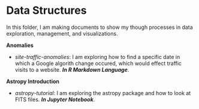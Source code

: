 # Data Structures

In this folder, I am making documents to show my though processes in data exploration, management, and visualizations.

**Anomalies**
* _site-traffic-anomalies_: I am exploring how to find a specific date in which a Google algorith change occured, which would effect traffic visits to a website. _**In R Markdown Language**_.

**Astropy Introduction**
* _astropy-tutorial_: I am exploring the astropy package and how to look at FITS files. _**In Jupyter Notebook**_.

